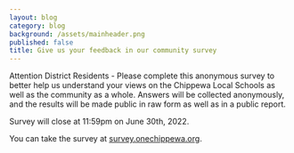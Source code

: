 ```yaml
---
layout: blog
category: blog
background: /assets/mainheader.png
published: false
title: Give us your feedback in our community survey
---
```

Attention District Residents - Please complete this anonymous survey to better help us understand your views on the Chippewa Local Schools as well as the community as a whole. Answers will be collected anonymously, and the results will be made public in raw form as well as in a public report.

Survey will close at 11:59pm on June 30th, 2022.

You can take the survey at [survey.onechippewa.org](https://survey.onechippewa.org).